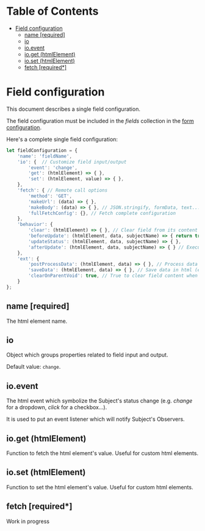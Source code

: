 # Table of Contents <!-- omit in toc -->
- [Field configuration](#field-configuration)
  - [name [required]](#name-required)
  - [io](#io)
  - [io.event](#ioevent)
  - [io.get (htmlElement)](#ioget-htmlelement)
  - [io.set (htmlElement)](#ioset-htmlelement)
  - [fetch [required*]](#fetch-required)

# Field configuration
This document describes a single field configuration.

The field configuration must be included in the *fields* collection in the [form configuration](./form-configuration.md).

Here's a complete single field configuration:

```javascript
let fieldConfiguration = {
    'name': 'fieldName',
    'io': {  // Customize field input/output
        'event': 'change',
        'get': (htmlElement) => { },
        'set': (htmlElement, value) => { },
    },
    'fetch': { // Remote call options
        'method': 'GET',
        'makeUrl': (data) => { },
        'makeBody': (data) => { }, // JSON.stringify, formData, text...
        'fullFetchConfig': {}, // Fetch complete configuration
    },
    'behavior': {
        'clear': (htmlElement) => { }, // Clear field from its content
        'beforeUpdate': (htmlElement, data, subjectName) => { return true; }, // Executed before the remote call. Return false to block the update
        'updateStatus': (htmlElement, data, subjectName) => { },
        'afterUpdate': (htmlElement, data, subjectName) => { } // Executed after the remote call
    },
    'ext': {
        'postProcessData': (htmlElement, data) => { }, // Process data retrieved by remote call
        'saveData': (htmlElement, data) => { }, // Save data in html (es: <option value="value">'text'</option>)
        'clearOnParentVoid': true, // True to clear field content when subject is void; false to trigger a remote call
    }
};
```

## name [required]
The html element name.

## io
Object which groups properties related to field input and output.

Default value: `change`.

## io.event
The html event which symbolize the Subject's status change (e.g. *change* for a dropdown, *click* for a checkbox...).

It is used to put an event listener which will notify Subject's Observers.

## io.get (htmlElement)
Function to fetch the html element's value. Useful for custom html elements.

## io.set (htmlElement)
Function to set the html element's value. Useful for custom html elements.

## fetch [required*]
Work in progress

<!-- ## behavior [optional] -->
<!-- ## ext [optional] -->

